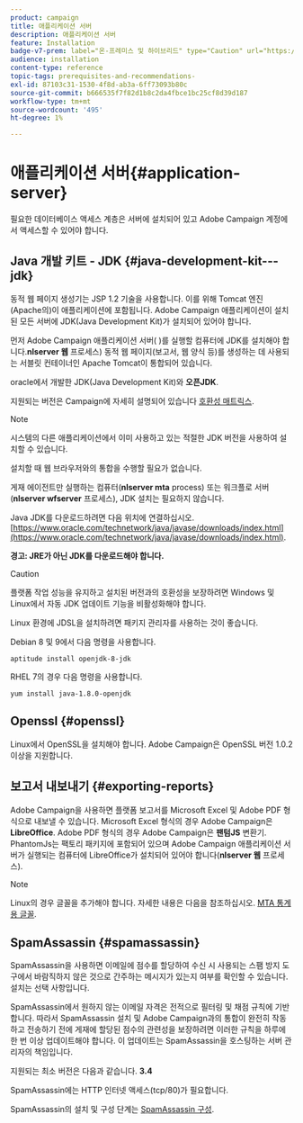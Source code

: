 ```yaml
---
product: campaign
title: 애플리케이션 서버
description: 애플리케이션 서버
feature: Installation
badge-v7-prem: label="온-프레미스 및 하이브리드" type="Caution" url="https://experienceleague.adobe.com/docs/campaign-classic/using/installing-campaign-classic/architecture-and-hosting-models/hosting-models-lp/hosting-models.html?lang=ko" tooltip="온-프레미스 및 하이브리드 배포에만 적용"
audience: installation
content-type: reference
topic-tags: prerequisites-and-recommendations-
exl-id: 87103c31-1530-4f8d-ab3a-6ff73093b80c
source-git-commit: b666535f7f82d1b8c2da4fbce1bc25cf8d39d187
workflow-type: tm+mt
source-wordcount: '495'
ht-degree: 1%

---
```


# 애플리케이션 서버{#application-server}



필요한 데이터베이스 액세스 계층은 서버에 설치되어 있고 Adobe Campaign 계정에서 액세스할 수 있어야 합니다.

## Java 개발 키트 - JDK {#java-development-kit---jdk}

동적 웹 페이지 생성기는 JSP 1.2 기술을 사용합니다. 이를 위해 Tomcat 엔진(Apache의)이 애플리케이션에 포함됩니다. Adobe Campaign 애플리케이션이 설치된 모든 서버에 JDK(Java Development Kit)가 설치되어 있어야 합니다.

먼저 Adobe Campaign 애플리케이션 서버( )를 실행할 컴퓨터에 JDK를 설치해야 합니다.**nlserver 웹** 프로세스) 동적 웹 페이지(보고서, 웹 양식 등)를 생성하는 데 사용되는 서블릿 컨테이너인 Apache Tomcat이 통합되어 있습니다.

oracle에서 개발한 JDK(Java Development Kit)와 **오픈JDK**.

지원되는 버전은 Campaign에 자세히 설명되어 있습니다 [호환성 매트릭스](../../rn/using/compatibility-matrix.md).

>[!NOTE]
>
>시스템의 다른 애플리케이션에서 이미 사용하고 있는 적절한 JDK 버전을 사용하여 설치할 수 있습니다.
>  
>설치할 때 웹 브라우저와의 통합을 수행할 필요가 없습니다.
>
>게재 에이전트만 실행하는 컴퓨터(**nlserver mta** process) 또는 워크플로 서버(**nlserver wfserver** 프로세스), JDK 설치는 필요하지 않습니다.

Java JDK를 다운로드하려면 다음 위치에 연결하십시오. [https://www.oracle.com/technetwork/java/javase/downloads/index.html](https://www.oracle.com/technetwork/java/javase/downloads/index.html).

**경고: JRE가 아닌 JDK를 다운로드해야 합니다.**

>[!CAUTION]
>
>플랫폼 작업 성능을 유지하고 설치된 버전과의 호환성을 보장하려면 Windows 및 Linux에서 자동 JDK 업데이트 기능을 비활성화해야 합니다.

Linux 환경에 JDSL을 설치하려면 패키지 관리자를 사용하는 것이 좋습니다.

Debian 8 및 9에서 다음 명령을 사용합니다.

```
aptitude install openjdk-8-jdk
```

RHEL 7의 경우 다음 명령을 사용합니다.

```
yum install java-1.8.0-openjdk
```

## Openssl {#openssl}

Linux에서 OpenSSL을 설치해야 합니다. Adobe Campaign은 OpenSSL 버전 1.0.2 이상을 지원합니다.

## 보고서 내보내기 {#exporting-reports}

Adobe Campaign을 사용하면 플랫폼 보고서를 Microsoft Excel 및 Adobe PDF 형식으로 내보낼 수 있습니다. Microsoft Excel 형식의 경우 Adobe Campaign은 **LibreOffice**. Adobe PDF 형식의 경우 Adobe Campaign은 **팬텀JS** 변환기. PhantomJs는 팩토리 패키지에 포함되어 있으며 Adobe Campaign 애플리케이션 서버가 실행되는 컴퓨터에 LibreOffice가 설치되어 있어야 합니다(**nlserver 웹** 프로세스).

>[!NOTE]
>
>Linux의 경우 글꼴을 추가해야 합니다. 자세한 내용은 다음을 참조하십시오. [MTA 통계용 글꼴](../../installation/using/prerequisites-of-campaign-installation-in-linux.md#fonts-for-mta-statistics).

## SpamAssassin {#spamassassin}

SpamAssassin을 사용하면 이메일에 점수를 할당하여 수신 시 사용되는 스팸 방지 도구에서 바람직하지 않은 것으로 간주하는 메시지가 있는지 여부를 확인할 수 있습니다. 설치는 선택 사항입니다.

SpamAssassin에서 원하지 않는 이메일 자격은 전적으로 필터링 및 채점 규칙에 기반합니다. 따라서 SpamAssassin 설치 및 Adobe Campaign과의 통합이 완전히 작동하고 전송하기 전에 게재에 할당된 점수의 관련성을 보장하려면 이러한 규칙을 하루에 한 번 이상 업데이트해야 합니다. 이 업데이트는 SpamAssassin을 호스팅하는 서버 관리자의 책임입니다.

지원되는 최소 버전은 다음과 같습니다. **3.4**

SpamAssassin에는 HTTP 인터넷 액세스(tcp/80)가 필요합니다.

SpamAssassin의 설치 및 구성 단계는 [SpamAssassin 구성](../../installation/using/configuring-spamassassin.md).
